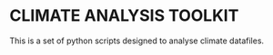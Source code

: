 # CLIMATE ANALYSIS TOOLKIT
This is a set of python scripts designed to analyse climate datafiles.


